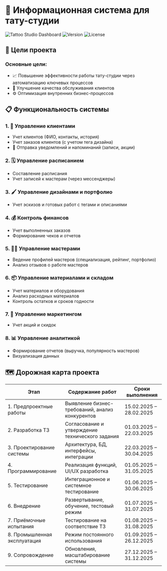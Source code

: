 # 🎨 Информационная система для тату-студии

![Tattoo Studio Dashboard](https://img.shields.io/badge/Status-In%20Development-blue) 
![Version](https://img.shields.io/badge/Version-1.0.0-green)
![License](https://img.shields.io/badge/License-MIT-orange)

## 🎯 Цели проекта

### Основные цели:
- 📈 Повышение эффективности работы тату-студии через автоматизацию ключевых процессов
- 💎 Улучшение качества обслуживания клиентов
- ⚙️ Оптимизация внутренних бизнес-процессов

## 📋 Функциональность системы

### 1. 👥 Управление клиентами
- Учет клиентов (ФИО, контакты, история)
- Учет заказов клиентов (с учетом тега дизайна)
- 📨 Отправка уведомлений и напоминаний (записи, акции)

### 2. 🗓️ Управление расписанием
- Составление расписания
- Учет записей к мастерам (через мессенджеры)

### 3. 🖌️ Управление дизайнами и портфолио
- Учет эскизов и готовых работ с тегами и описаниями

### 4. 💰 Контроль финансов
- Учет выполненных заказов
- Формирование чеков и отчетов

### 5. 👨‍🎨 Управление мастерами
- Ведение профилей мастеров (специализация, рейтинг, портфолио)
- Анализ отзывов о работе мастеров

### 6. 📦 Управление материалами и складом
- Учет материалов и оборудования
- Анализ расходных материалов
- Контроль остатков и сроков годности

### 7. 📢 Управление маркетингом
- Учет акций и скидок

### 8. 📊 Управление аналитикой
- Формирование отчетов (выручка, популярность мастеров)
- Визуализация данных

## 🗺️ Дорожная карта проекта

| Этап | Содержание работ | Сроки выполнения |
|------|------------------|------------------|
| 1. Предпроектные работы | Выявление бизнес-требований, анализ конкурентов | 15.02.2025 – 28.02.2025 |
| 2. Разработка ТЗ | Согласование и утверждение технического задания | 01.03.2025 – 22.03.2025 |
| 3. Проектирование системы | Архитектура, БД, интерфейсы, интеграции | 22.03.2025 – 30.04.2025 |
| 4. Программирование | Реализация функций, UI/UX разработка | 01.05.2025 – 31.05.2025 |
| 5. Тестирование | Интеграционное и системное тестирование | 01.06.2025 – 30.06.2025 |
| 6. Внедрение | Развертывание, обучение, тестовый режим | 01.07.2025 – 31.07.2025 |
| 7. Приёмочные испытания | Тестирование на соответствие ТЗ | 01.08.2025 – 31.08.2025 |
| 8. Промышленная эксплуатация | Режим постоянного использования | 01.09.2025 – 26.12.2025 |
| 9. Сопровождение | Обновления, масштабирование системы | 27.12.2025 – 31.12.2025 |
